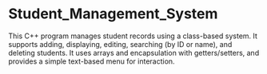 # Student_Management_System
This C++ program manages student records using a class-based system. It supports adding, displaying, editing, searching (by ID or name), and deleting students. It uses arrays and encapsulation with getters/setters, and provides a simple text-based menu for interaction.
